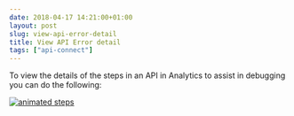 ```yaml
---
date: 2018-04-17 14:21:00+01:00
layout: post
slug: view-api-error-detail
title: View API Error detail
tags: ["api-connect"]
---
```


To view the details of the steps in an API in Analytics to assist in debugging you can do the following:

[![animated steps](/images/viewing-api-detail.gif)](/images/viewing-api-detail.gif)


